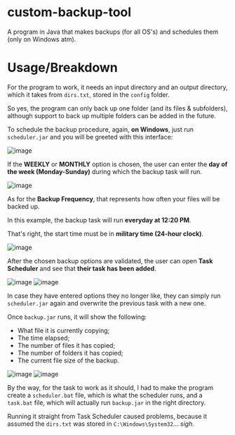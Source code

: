 # custom-backup-tool
A program in Java that makes backups (for all OS's) and schedules them (only on Windows atm).

# Usage/Breakdown
For the program to work, it needs an input directory and an output directory, which it takes from ``dirs.txt``, stored in the ``config`` folder.

So yes, the program can only back up one folder (and its files & subfolders), although support to back up multiple folders can be added in the future.

To schedule the backup procedure, again, **on Windows**, just run ``scheduler.jar`` and you will be greeted with this interface:

![image](https://github.com/user-attachments/assets/89eb75e1-0961-44d7-9d52-920b49faa597)

If the **WEEKLY** or **MONTHLY** option is chosen, the user can enter the **day of the week (Monday-Sunday)** during which the backup task will run.

![image](https://github.com/user-attachments/assets/ef53a4e0-39da-4f0e-95b8-72619dee20fc)

As for the **Backup Frequency**, that represents how often your files will be backed up.

In this example, the backup task will run **everyday at 12:20 PM**.

That's right, the start time must be in **military time (24-hour clock)**.

![image](https://github.com/user-attachments/assets/57be09b7-897e-4d52-ac41-a532b3176c37)

After the chosen backup options are validated, the user can open **Task Scheduler** and see that **their task has been added**.

![image](https://github.com/user-attachments/assets/a94c6364-4a8d-46fe-971f-b3ada77dcd39)
![image](https://github.com/user-attachments/assets/eaacb8e5-bba2-4ab3-a1b3-3ca7e7c43eaa)

In case they have entered options they no longer like, they can simply run ``scheduler.jar`` again and overwrite the previous task with a new one.

Once ``backup.jar`` runs, it will show the following:
* What file it is currently copying;
* The time elapsed;
* The number of files it has copied;
* The number of folders it has copied;
* The current file size of the backup.

![image](https://github.com/user-attachments/assets/5ecb9202-42bc-450b-9e6f-92812ba47b37)
![image](https://github.com/user-attachments/assets/ed1cf505-0b69-44a8-ad20-c5a9201fd27a)

By the way, for the task to work as it should, I had to make the program create a ``scheduler.bat`` file, which is what the scheduler runs, and a ``task.bat`` file, which will actually run ``backup.jar`` in the right directory.

Running it straight from Task Scheduler caused problems, because it assumed the ``dirs.txt`` was stored in ``C:\Windows\System32``... *sigh*.
